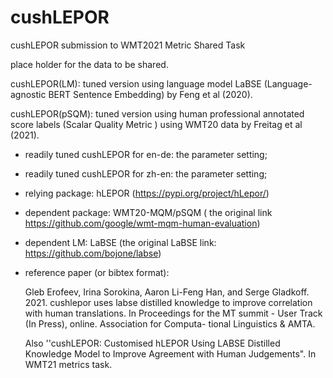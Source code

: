 # cushLEPOR
cushLEPOR submission to WMT2021 Metric Shared Task

place holder for the data to be shared.

cushLEPOR(LM): tuned version using language model LaBSE (Language-agnostic BERT Sentence Embedding) by Feng et al (2020).

cushLEPOR(pSQM): tuned version using human professional annotated score labels (Scalar Quality Metric ) using WMT20 data by Freitag et al (2021).

- readily tuned cushLEPOR for en-de: the parameter setting;
- readily tuned cushLEPOR for zh-en: the parameter setting;
- relying package: hLEPOR (https://pypi.org/project/hLepor/)
- dependent package: WMT20-MQM/pSQM ( the original link https://github.com/google/wmt-mqm-human-evaluation)
- dependent LM: LaBSE (the original LaBSE link: https://github.com/bojone/labse)

- reference paper (or bibtex format): 

    Gleb Erofeev, Irina Sorokina, Aaron Li-Feng Han, and Serge Gladkoff. 2021. cushlepor uses labse distilled knowledge to improve correlation with human translations. In Proceedings for the MT summit - User Track (In Press), online. Association for Computa- tional Linguistics & AMTA.

    Also ''cushLEPOR: Customised hLEPOR Using LABSE Distilled Knowledge Model to Improve Agreement with Human Judgements".  In WMT21 metrics task.
